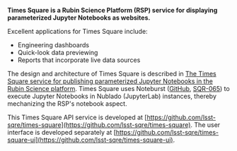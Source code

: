**Times Square is a Rubin Science Platform (RSP) service for displaying parameterized Jupyter Notebooks as websites.**

Excellent applications for Times Square include:

- Engineering dashboards
- Quick-look data previewing
- Reports that incorporate live data sources

The design and architecture of Times Square is described in [The Times Square service for publishing parameterized Jupyter Notebooks in the Rubin Science platform](https://sqr-062.lsst.io).
Times Square uses Noteburst ([GitHub](https://github.com/lsst-sqre/noteburst), [SQR-065](https://sqr-065.lsst.io)) to execute Jupyter Notebooks in Nublado (JupyterLab) instances, thereby mechanizing the RSP's notebook aspect.

This Times Square API service is developed at [https://github.com/lsst-sqre/times-square](https://github.com/lsst-sqre/times-square).
The user interface is developed separately at [https://github.com/lsst-sqre/times-square-ui](https://github.com/lsst-sqre/times-square-ui).
